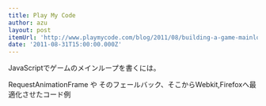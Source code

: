 ```yaml
---
title: Play My Code
author: azu
layout: post
itemUrl: 'http://www.playmycode.com/blog/2011/08/building-a-game-mainloop-in-javascript/'
date: '2011-08-31T15:00:00.000Z'
---
```

JavaScriptでゲームのメインループを書くには。

RequestAnimationFrame や そのフェールバック、そこからWebkit,Firefoxへ最適化させたコード例
